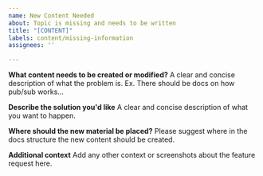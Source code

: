 ```yaml
---
name: New Content Needed
about: Topic is missing and needs to be written
title: "[CONTENT]"
labels: content/missing-information
assignees: ''

---
```


**What content needs to be created or modified?**
A clear and concise description of what the problem is. Ex. There should be docs on how pub/sub works...

**Describe the solution you'd like**
A clear and concise description of what you want to happen.

**Where should the new material be placed?**
Please suggest where in the docs structure the new content should be created.

**Additional context**
Add any other context or screenshots about the feature request here.
